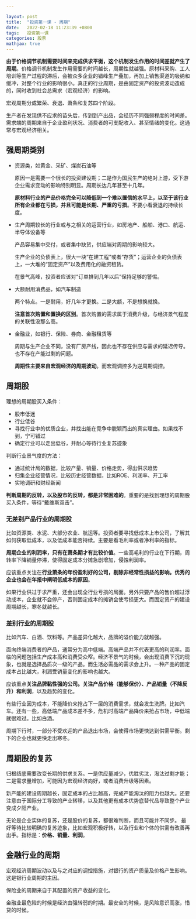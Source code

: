 ```yaml
---

layout: post
title:  "投资第一课 - 周期"
date:   2022-02-18 11:23:39 +0800
tags:   投资第一课
categories: 股票
mathjax: true
---
```


**由于价格调节机制需要时间来完成供求平衡，这个机制发生作用的时间差就产生了周期**。价格调节机制发生作用需要的时间越长，周期性就越强。原材料采购、工人培训等生产过程的滞后，会被众多企业的错峰生产叠加，再加上销售渠道的吸纳和缓冲，对整个行业的影响很小。真正的行业周期，是由固定资产的投资波动造成的，同时收到社会总需求（宏观经济）的影响。

宏观周期分成繁荣、衰退、萧条和复苏四个阶段。

生产者在发现供不应求的苗头后，传到到产出品，会经历不同强弱程度的时间差。需求端的周期来自于企业盈利状况、消费者的可支配收入、甚至情绪的变化。这通常与宏观经济相关。

## 强周期类别

+ 资源类，如黄金、采矿、煤炭石油等
  
  原因一是需要一个很长的投资建设期；二是作为国民生产的绝对上游，受下游企业需求变动的影响特别明显。周期长达几年甚至十几年。

  **原材料行业的产品价格完全可以降低到一个难以置信的水平上，以至于该行业所有企业都在亏损，并且可能是长期、严重的亏损**。不要小看衰退的持续长度。

+ 生产周期较长的行业或与之相关的运营行业，如房地产、船舶、港口、航运、半导体设备等

  产品容易集中交付，或者集中缺货，供应端对周期的影响较大。

  生产企业的负债表上，很大一块“在建工程”或者“存货”；运营企业的负债表上，一大堆的“固定资产”以及费用化的融资租赁。

  在景气高峰，投资者应该对“订单排到几年以后”保持足够的警惕。

+ 大额耐用消费品，如汽车制造

  两个特点。一是耐用，好几年才更换。二是大额，不是想换就换。

  **注意首次购置和置换的区别**。首次购置的需求属于消费升级，与经济景气程度的关联性没那么高。

+ 金融业，如银行、保险、券商、金融租赁等

  周期与生产企业不同，没有厂房产线，因此也不存在供应与需求的延迟传导。也不存在产能过剩的问题。

  **周期性主要来自宏观经济的周期波动**。而宏观调控多为逆周期调控。

## 周期股

理想的周期股买入条件：

+ 股市低迷
+ 行业低谷
+ 寻找行业中的优质企业，并找出能在竞争中脱颖而出的真实理由。如果找不到，宁可错过
+ 确定行业可以走出低谷，并耐心等待行业复苏迹象

判断行业景气度的方法：

+ 通过统计局的数据，比较产量、销量、价格走势，得出供求趋势
+ 归集企业经营情况，比较历史经营数据，比如ROE、利润率、开工率
+ 实地调研和财经新闻

**判断周期的反转，以及股市的反转，都是非常困难的**。重要的是找到理想的周期股买入条件，等待“戴维斯双击”。

### 无差别产品行业的周期股

比如资源类、水泥、大部分农业、航运等。投资者要寻找低成本上市公司，了解其如何获取低成本，以及低成本能否持续。主要是看毛利率或者净利率的指标。

**周期企业的利润率，只有在萧条期才有比较价值**。一些高毛利的行业在下行期，周转率下降销量停滞，使得固定成本分摊急剧增加，侵蚀利润率。

应该重点关注在**行业萧条的年份盈利好的公司，剔除非经常性损益的影响。优秀的企业也会在年报中阐明低成本的原因**。

如果行业供过于求严重，还会出现全行业亏损的局面。另外只要产品的售价超过浮动成本，企业就不会停产，否则固定成本的摊销会使亏损更大。而固定资产的建设周期越长，寒冬就越长。

### 差别行业的周期股

比如汽车、白酒、饮料等。产品差异化越大，品牌的溢价能力就越强。

面向终端消费者的产品，通常分为高中低端。高端产品并不代表更高的利润率。面临的问题包括生产成本高和消费受众窄。经济不景气的时候，会出现消费下沉的现象，也就是选择品质次一级的产品。而生活必需品的需求会上升。一种产品的固定成本占比越大，利润受销量变化的影响也越大。

应该重点**关注品牌黏性强的公司。关注产品价格（能够保价）、产品销量（不降反升）和利润**，以及趋势的变化。

有些行业因为成本，不能降价来抢占下一层的消费需求，就会发生洗牌。比如汽车。还有一些，高低端产品成本差不多，危机时高端产品降价来抢占市场，中低端就很难过。比如白酒。

周期下行时，一部分不受欢迎的产品退出市场，会使得市场更快达到供需平衡。剩下的企业也就更快走出寒冬。

## 周期股的复苏

归根结底需要改变长期的供求关系。一是供应量减少，优胜劣汰，淘汰过剩才能；二是需求量增加，可能因为宏观经济向好，或者消费升级等因素。

新产能的建设周期越长，固定成本的占比越高，完成产能淘汰的阻力也越大。还要注意由于国际分工导致的产业转移，以及其他更有成本优势底替代品导致整个产业变成夕阳产业。

无论是企业实体的复苏，还是股价的复苏，都很难判断，而且可能并不同步。 最好等待比较明确的复苏迹象，比如宏观积极好转，以及行业和个体的供需有改善再出手。指标是：**价格、销量、利润**。

## 金融行业的周期

宏观经济周期波动以及与之对应的调控措施，对银行的资产质量及价格产生影响。这是银行业周期的主因。

保险业的周期来自于其配置的资产收益的变化。

金融业最危险的时候是经济由强转弱的时期。最安全的时候，是风险意识高涨，惜贷的时候。